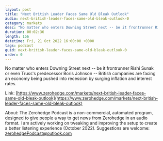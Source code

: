 ```yaml
---
layout: post
title: "Next British Leader Faces Same Old Bleak Outlook"
audio: next-british-leader-faces-same-old-bleak-outlook-0
category: markets
desc: "No matter who enters Downing Street next -- be it frontrunner Rishi Sunak or even Truss's predecessor Boris Johnson -- British companies are facing an economy being pushed into recession by surging inflation and interest rates."
duration: 00:02:36
length: 156
datetime: Fri, 21 Oct 2022 16:00:00 +0000
tags: podcast
guid: next-british-leader-faces-same-old-bleak-outlook-0
order: 0
---
```

No matter who enters Downing Street next -- be it frontrunner Rishi Sunak or even Truss's predecessor Boris Johnson -- British companies are facing an economy being pushed into recession by surging inflation and interest rates.

Link: [https://www.zerohedge.com/markets/next-british-leader-faces-same-old-bleak-outlook](https://www.zerohedge.com/markets/next-british-leader-faces-same-old-bleak-outlook)

About: The Zerohedge Podcast is a non-commercial, automated program, designed to give people a way to get news from Zerohedge in an audio format.  I am actively working on tweaking and improving the setup to create a better listening experience (October 2022).  Suggestions are welcome: [zerohedgePodcast@outlook.com](mailto:zerohedgePodcast@outlook.com)